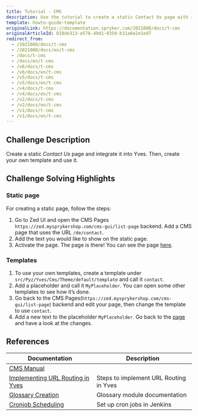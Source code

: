 ```yaml
---
title: Tutorial - CMS
description: Use the tutorial to create a static Contact Us page with its own template and integrate it to Yves.
template: howto-guide-template
originalLink: https://documentation.spryker.com/2021080/docs/t-cms
originalArticleId: 010de313-e57b-49d1-9350-b31a6e2e1ed7
redirect_from:
  - /2021080/docs/t-cms
  - /2021080/docs/en/t-cms
  - /docs/t-cms
  - /docs/en/t-cms
  - /v6/docs/t-cms
  - /v6/docs/en/t-cms
  - /v5/docs/t-cms
  - /v5/docs/en/t-cms
  - /v4/docs/t-cms
  - /v4/docs/en/t-cms
  - /v2/docs/t-cms
  - /v2/docs/en/t-cms
  - /v1/docs/t-cms
  - /v1/docs/en/t-cms
---
```


<!--used to be: http://spryker.github.io/challenge/cms/-->

## Challenge Description
Create a static _Contact Us_ page and integrate it into Yves. Then, create your own template and use it.

## Challenge Solving Highlights
### Static page
For creating a static page, follow the steps:
1. Go to Zed UI and open the CMS Pages `https://zed.mysprykershop.com/cms-gui/list-page` backend. Add a CMS page that uses the URL `/de/contact`.
2. Add the text you would like to show on the static page.
3. Activate the page.
The page is there! You can see the page [here](https://mysprykershop.com/de/contact).

### Templates
1. To use your own templates, create a template under `src/Pyz/Yves/Cms/Theme/default/template` and call it `contact`.
2. Add a placeholder and call it `MyPlaceholder`. You can open some other templates to see how it’s done.
3. Go back to the CMS Pages(`https://zed.mysprykershop.com/cms-gui/list-page`) backend and edit your page, then change the template to use `contact`.
4. Add a new text to the placeholder `MyPlaceholder`.
Go back to the [page](https://mysprykershop.com/de/contact) and have a look at the changes.

## References

| Documentation | Description |
| --- | --- |
| [CMS Manual](/docs/scos/user/features/{{site.version}}/cms-feature-overview/cms-feature-overview.html)  |
|  [Implementing URL Routing in Yves](/docs/scos/dev/back-end-development/yves/implementing-url-routing-in-yves.html)| Steps to implement URL Routing in Yves |
| [Glossary Creation](/docs/scos/user/back-office-user-guides/{{site.version}}/administration/glossary/managing-glossary.html) |Glossary module documentation  |
| [Cronjob Scheduling](/docs/scos/dev/sdk/{{site.version}}/cronjob-scheduling.html) | Set up cron jobs in Jenkins |

<!-- Last review date: Sep 11, 2017_

[//]: # (by Theodoros Liokos) -->
